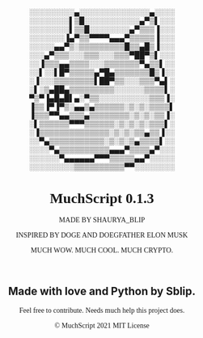 <div style="text-align:center;">
░░░░░░░░░▄░░░░░░░░░░░░░░▄░░░░<br>
░░░░░░░░▌▒█░░░░░░░░░░░▄▀▒▌░░░<br>
░░░░░░░░▌▒▒█░░░░░░░░▄▀▒▒▒▐░░░<br>
░░░░░░░▐▄▀▒▒▀▀▀▀▄▄▄▀▒▒▒▒▒▐░░░<br>
░░░░░▄▄▀▒░▒▒▒▒▒▒▒▒▒█▒▒▄█▒▐░░░<br>
░░░▄▀▒▒▒░░░▒▒▒░░░▒▒▒▀██▀▒▌░░░<br>
░░▐▒▒▒▄▄▒▒▒▒░░░▒▒▒▒▒▒▒▀▄▒▒▌░░<br>
░░▌░░▌█▀▒▒▒▒▒▄▀█▄▒▒▒▒▒▒▒█▒▐░░<br>
░▐░░░▒▒▒▒▒▒▒▒▌██▀▒▒░░░▒▒▒▀▄▌░<br>
░▌░▒▄██▄▒▒▒▒▒▒▒▒▒░░░░░░▒▒▒▒▌░<br>
▀▒▀▐▄█▄█▌▄░▀▒▒░░░░░░░░░░▒▒▒▐░<br>
▐▒▒▐▀▐▀▒░▄▄▒▄▒▒▒▒▒▒░▒░▒░▒▒▒▒▌<br>
▐▒▒▒▀▀▄▄▒▒▒▄▒▒▒▒▒▒▒▒░▒░▒░▒▒▐░<br>
░▌▒▒▒▒▒▒▀▀▀▒▒▒▒▒▒░▒░▒░▒░▒▒▒▌░<br>
░▐▒▒▒▒▒▒▒▒▒▒▒▒▒▒░▒░▒░▒▒▄▒▒▐░░<br>
░░▀▄▒▒▒▒▒▒▒▒▒▒▒░▒░▒░▒▄▒▒▒▒▌░░<br>
░░░░▀▄▒▒▒▒▒▒▒▒▒▒▄▄▄▀▒▒▒▒▄▀░░░<br>
░░░░░░▀▄▄▄▄▄▄▀▀▀▒▒▒▒▒▄▄▀░░░░░<br>
░░░░░░░░░▒▒▒▒▒▒▒▒▒▒▀▀░░░░░░░░<br>
</div>

<div style="text-align:center;">
<h1 style="font-family:Comic Sans MS;"> MuchScript 0.1.3</h1>
<p style="font-family:Comic Sans MS;"> MADE BY SHAURYA_BLIP </p>
<p style="font-family:Comic Sans MS;"> INSPIRED BY DOGE AND DOEGFATHER ELON MUSK</p>
<p style="font-family:Comic Sans MS;"> MUCH WOW. MUCH COOL. MUCH CRYPTO. </p><br>
</div>

<h2 style="text-align:center;">Made with love and Python by Sblip.</h2>
<p style="font-family:Comic Sans MS;text-align:center;">Feel free to contribute. Needs much help this project does.</p>

<p style="font-family:Comic Sans MS;text-align:center;">© MuchScript 2021 MIT License</p>
